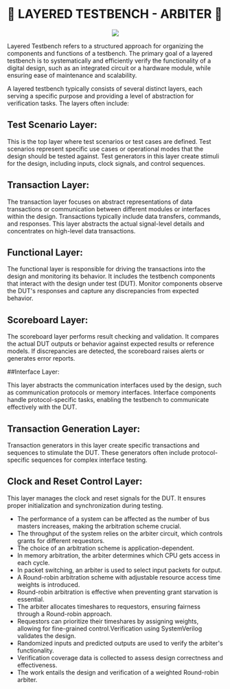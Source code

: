 # 🚩 LAYERED TESTBENCH - ARBITER 🚩

<p align="center">
  <img src="https://github.com/Tech-mohankrishna/Layered-Testbench-arbiter/assets/57735263/1e3153b2-cfe0-41a1-8089-cfd328dc8bf8" >
</p>




Layered Testbench refers to a structured approach for organizing the components and functions of a testbench. The primary goal of a layered testbench is to systematically and efficiently verify the functionality of a digital design, such as an integrated circuit or a hardware module, while ensuring ease of maintenance and scalability.

A layered testbench typically consists of several distinct layers, each serving a specific purpose and providing a level of abstraction for verification tasks. The layers often include:

## Test Scenario Layer:

This is the top layer where test scenarios or test cases are defined.
Test scenarios represent specific use cases or operational modes that the design should be tested against.
Test generators in this layer create stimuli for the design, including inputs, clock signals, and control sequences.

## Transaction Layer:

The transaction layer focuses on abstract representations of data transactions or communication between different modules or interfaces within the design.
Transactions typically include data transfers, commands, and responses.
This layer abstracts the actual signal-level details and concentrates on high-level data transactions.

## Functional Layer:

The functional layer is responsible for driving the transactions into the design and monitoring its behavior.
It includes the testbench components that interact with the design under test (DUT).
Monitor components observe the DUT's responses and capture any discrepancies from expected behavior.

## Scoreboard Layer:

The scoreboard layer performs result checking and validation.
It compares the actual DUT outputs or behavior against expected results or reference models.
If discrepancies are detected, the scoreboard raises alerts or generates error reports.

##Interface Layer:

This layer abstracts the communication interfaces used by the design, such as communication protocols or memory interfaces.
Interface components handle protocol-specific tasks, enabling the testbench to communicate effectively with the DUT.

## Transaction Generation Layer:

Transaction generators in this layer create specific transactions and sequences to stimulate the DUT.
These generators often include protocol-specific sequences for complex interface testing.

## Clock and Reset Control Layer:

This layer manages the clock and reset signals for the DUT.
It ensures proper initialization and synchronization during testing.



+ The performance of a system can be affected as the number of bus masters increases, making the arbitration scheme crucial.
+ The throughput of the system relies on the arbiter circuit, which controls grants for different requestors.
+ The choice of an arbitration scheme is application-dependent.
+ In memory arbitration, the arbiter determines which CPU gets access in each cycle.
+ In packet switching, an arbiter is used to select input packets for output.
+ A Round-robin arbitration scheme with adjustable resource access time weights is introduced.
+ Round-robin arbitration is effective when preventing grant starvation is essential.
+ The arbiter allocates timeshares to requestors, ensuring fairness through a Round-robin approach.
+ Requestors can prioritize their timeshares by assigning weights, allowing for fine-grained control.Verification using SystemVerilog validates the design.
+ Randomized inputs and predicted outputs are used to verify the arbiter's functionality.
+ Verification coverage data is collected to assess design correctness and effectiveness.
+ The work entails the design and verification of a weighted Round-robin arbiter.
